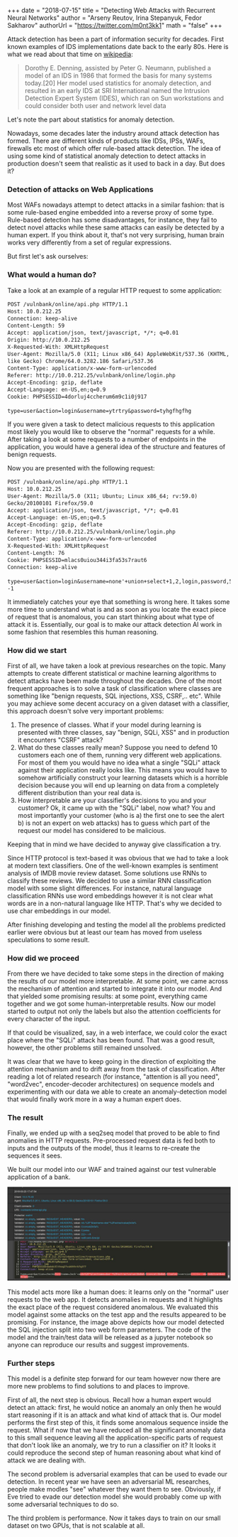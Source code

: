 +++
date = "2018-07-15"
title = "Detecting Web Attacks with Recurrent Neural Networks"
author = "Arseny Reutov, Irina Stepanyuk, Fedor Sakharov"
authorUrl = "https://twitter.com/m0nt3kk1"
math = "false"
+++

Attack detection has been a part of information security for decades. First 
known examples of IDS implementations date back to the early 80s. Here is what
we read about that time on
[wikipedia](https://en.wikipedia.org/wiki/Intrusion_detection_system):

> Dorothy E. Denning, assisted by Peter G. Neumann, published a model of an IDS
> in 1986 that formed the basis for many systems today.[20] Her model used
> statistics for anomaly detection, and resulted in an early IDS at SRI
> International named the Intrusion Detection Expert System (IDES), which ran
> on Sun workstations and could consider both user and network level data

Let's note the part about statistics for anomaly detection.

Nowadays, some decades later the industry around attack detection has formed.
There are different kinds of products like IDSs, IPSs, WAFs, firewalls etc most of
which offer rule-based attack detection. The idea of using some kind of statistical
anomaly detection to detect attacks in production doesn't seem that realistic as it
used to back in a day. But does it?

### Detection of attacks on Web Applications

Most WAFs nowadays attempt to detect attacks in a similar fashion: that is some
rule-based engine embedded into a reverse proxy of some type. Rule-based detection
has some disadvantages, for instance, they fail to detect novel attacks while these
same attacks can easily be detected by a human expert. If you think about it, that's
not very surprising, human brain works very differently from a set of regular
expressions.

But first let's ask ourselves:

### What would a human do?

Take a look at an example of a regular HTTP request to some application:

```http
POST /vulnbank/online/api.php HTTP/1.1
Host: 10.0.212.25
Connection: keep-alive
Content-Length: 59
Accept: application/json, text/javascript, */*; q=0.01
Origin: http://10.0.212.25
X-Requested-With: XMLHttpRequest
User-Agent: Mozilla/5.0 (X11; Linux x86_64) AppleWebKit/537.36 (KHTML, like Gecko) Chrome/64.0.3282.186 Safari/537.36
Content-Type: application/x-www-form-urlencoded
Referer: http://10.0.212.25/vulnbank/online/login.php
Accept-Encoding: gzip, deflate
Accept-Language: en-US,en;q=0.9
Cookie: PHPSESSID=4dorluj4ccherum6m9c1i0j917

type=user&action=login&username=ytrtry&password=tyhgfhgfhg

```

If you were given a task to detect malicious requests to this application most
likely you would like to observe the "normal" requests for a while. After taking
a look at some requests to a number of endpoints in the application, you would have
a general idea of the structure and features of benign requests.

Now you are presented with the following request:

```http
POST /vulnbank/online/api.php HTTP/1.1
Host: 10.0.212.25
User-Agent: Mozilla/5.0 (X11; Ubuntu; Linux x86_64; rv:59.0) Gecko/20100101 Firefox/59.0
Accept: application/json, text/javascript, */*; q=0.01
Accept-Language: en-US,en;q=0.5
Accept-Encoding: gzip, deflate
Referer: http://10.0.212.25/vulnbank/online/login.php
Content-Type: application/x-www-form-urlencoded
X-Requested-With: XMLHttpRequest
Content-Length: 76
Cookie: PHPSESSID=mlacs0uiou344i3fa53s7raut6
Connection: keep-alive

type=user&action=login&username=none'+union+select+1,2,login,password,5,6,7,NULL,NULL,10,11,12,13,14,15,16,17+from+users+limit+1+--1

```

It immediately catches your eye that something is wrong here. It takes some
more time to understand what is and as soon as you locate the exact piece
of request that is anomalous, you can start thinking about what type of attack
it is.
Essentially, our goal is to make our attack detection AI work in some fashion
that resembles this human reasoning.


### How did we start

First of all, we have taken a look at previous researches on the topic.
Many attempts to create different statistical or machine learning algorithms to detect
attacks have been made throughout the decades. One of the most frequent approaches is to solve
a task of classification where classes are something like "benign requests,
SQL injections, XSS, CSRF,.. etc". While you may achieve some decent accuracy
on a given dataset with a classifier, this approach doesn't solve very important
problems:

1. The presence of classes. What if your model during learning is presented with
   three classes, say "benign, SQLi, XSS" and in production it encounters
   "CSRF" attack?
2. What do these classes really mean? Suppose you need to defend 10 customers
   each one of them, running very different web applications. For most of them
   you would have no idea what a single "SQLi" attack against their application
   really looks like. This means you would have to somehow artificially construct
   your learning datasets which is a horrible decision because you will end up
   learning on data from a completely different distribution than your real data is.
3. How interpretable are your classifier's decisions to you and your customer? Ok, it
   came up with the "SQLi" label, now what? You and most importantly your customer
   (who is a) the first one to see the alert b) is not an expert on web attacks)
   has to guess which part of the request our model has considered to be malicious.

Keeping that in mind we have decided to anyway give classification a try.

Since HTTP protocol is text-based it was obvious that we had to take a look at modern
text classifiers. One of the well-known examples is sentiment analysis of IMDB
movie review dataset. Some solutions use RNNs to classify these reviews.
We decided to use a similar RNN classification model with some slight differences.
For instance, natural language classification RNNs use word embeddings however
it is not clear what words are in a non-natural language like HTTP. That's why
we decided to use char embeddings in our model.

After finishing developing and testing the model all the problems predicted earlier
were obvious but at least our team has moved from useless speculations to some
result.

### How did we proceed

From there we have decided to take some steps in the direction of making the
results of our model more interpretable. At some point, we came across the
mechanism of attention and started to integrate it into our model. And that
yielded some promising results: at some point, everything came together
and we got some human-interpretable results. Now our model started to output
not only the labels but also the attention coefficients for every character
of the input.

If that could be visualized, say, in a web interface, we could color the exact
place where the "SQLi" attack has been found. That was a good result, however,
the other problems still remained unsolved.

It was clear that we have to keep going in the direction of exploiting the
attention mechanism and to drift away from the task of classification. After
reading a lot of related research (for instance, "attention is all you need",
"word2vec", encoder-decoder architectures) on sequence models and experimenting with
our data we able to create an anomaly-detection model that would finally work
more in a way a human expert does.

### The result

Finally, we ended up with a seq2seq model that proved to be able to find
anomalies in HTTP requests. Pre-processed request data is fed both to inputs
and the outputs of the model, thus it learns to re-create the sequences it sees.

We built our model into our WAF and trained against our test vulnerable application
of a bank.

![bank](images/detecting-web-attacks-rnn-01.jpg)

This model acts more like a human does: it learns only on the "normal" user
requests to the web app. It detects anomalies in requests and it highlights
the exact place of the request considered anomalous. We evaluated this model
against some attacks on the test app and the results appeared to be promising.
For instance, the image above depicts how our model detected the SQL injection
split into two web form parameters. The code of the model and the train/test
data will be released as a jupyter notebook so anyone can reproduce our results
and suggest improvements.


### Further steps

This model is a definite step forward for our team however now there are more
new problems to find solutions to and places to improve.

First of all, the next step is obvious. Recall how a human expert would detect
an attack: first, he would notice an anomaly an only then he would start reasoning
if it is an attack and what kind of attack that is. Our model performs the first
step of this, it finds some anomalous sequence inside the request. What if now
that we have reduced all the significant anomaly data to this small sequence
leaving all the application-specific parts of request that don't look like an anomaly,
we try to run a classifier on it? It looks it could reproduce the second step
of human reasoning about what kind of attack we are dealing with.

The second problem is adversarial examples that can be used to evade our detection.
In recent year we have seen an adversarial ML researches, people make modles "see"
whatever they want them to see. Obviously, if Eve tried to evade our detection model
she would probably come up with some adversarial techniques to do so.

The third problem is performance. Now it takes days to train on our small dataset
on two GPUs, that is not scalable at all.

